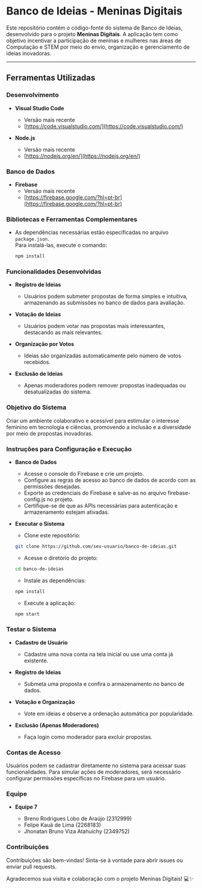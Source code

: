 # Banco de Ideias - Meninas Digitais

Este repositório contém o código-fonte do sistema de Banco de Ideias, desenvolvido para o projeto **Meninas Digitais**. A aplicação tem como objetivo incentivar a participação de meninas e mulheres nas áreas de Computação e STEM por meio do envio, organização e gerenciamento de ideias inovadoras.

---

## Ferramentas Utilizadas

### Desenvolvimento
- **Visual Studio Code**  
  - Versão mais recente  
  - [https://code.visualstudio.com/](https://code.visualstudio.com/)

- **Node.js**  
  - Versão mais recente  
  - [https://nodejs.org/en/](https://nodejs.org/en/)

### Banco de Dados
- **Firebase**  
  - Versão mais recente  
  - [https://firebase.google.com/?hl=pt-br](https://firebase.google.com/?hl=pt-br)

### Bibliotecas e Ferramentas Complementares
- As dependências necessárias estão especificadas no arquivo `package.json`.  
  Para instalá-las, execute o comando:  
  ```bash
  npm install

### Funcionalidades Desenvolvidas
- **Registro de Ideias**
  - Usuários podem submeter propostas de forma simples e intuitiva, armazenando as submissões no banco de dados para avaliação.

- **Votação de Ideias**
  - Usuários podem votar nas propostas mais interessantes, destacando as mais relevantes.

- **Organização por Votos**
  - Ideias são organizadas automaticamente pelo número de votos recebidos.

- **Exclusão de Ideias**
  - Apenas moderadores podem remover propostas inadequadas ou desatualizadas do sistema.

### Objetivo do Sistema
Criar um ambiente colaborativo e acessível para estimular o interesse feminino em tecnologia e ciências, promovendo a inclusão e a diversidade por meio de propostas inovadoras.

### Instruções para Configuração e Execução
- **Banco de Dados**
  - Acesse o console do Firebase e crie um projeto.
  - Configure as regras de acesso ao banco de dados de acordo com as permissões desejadas.
  - Exporte as credenciais do Firebase e salve-as no arquivo firebase-config.js no projeto.
  - Certifique-se de que as APIs necessárias para autenticação e armazenamento estejam ativadas.
  
- **Executar o Sistema**
  - Clone este repositório:
  ```bash
  git clone https://github.com/seu-usuario/banco-de-ideias.git
  ```
  - Acesse o diretório do projeto:
  ```bash
  cd banco-de-ideias
  ```
  - Instale as dependências:
  ```bash
  npm install
  ```
  - Execute a aplicação:
  ```bash
  npm start
  ```

### Testar o Sistema
- **Cadastro de Usuário**
  - Cadastre uma nova conta na tela inicial ou use uma conta já existente.
    
- **Registro de Ideias**
  - Submeta uma proposta e confira o armazenamento no banco de dados.
    
- **Votação e Organização**
  - Vote em ideias e observe a ordenação automática por popularidade.
    
- **Exclusão (Apenas Moderadores)**
  - Faça login como moderador para excluir propostas.

### Contas de Acesso
Usuários podem se cadastrar diretamente no sistema para acessar suas funcionalidades.
Para simular ações de moderadores, será necessário configurar permissões específicas no Firebase para um usuário.

### Equipe
- **Equipe 7**

  - Breno Rodrigues Lobo de Araújo (2312999)
  - Felipe Kauã de Lima (2268183)
  - Jhonatan Bruno Viza Atahuichy (2349752)

### Contribuições
Contribuições são bem-vindas!
Sinta-se à vontade para abrir issues ou enviar pull requests.

Agradecemos sua visita e colaboração com o projeto Meninas Digitais! 💻✨
